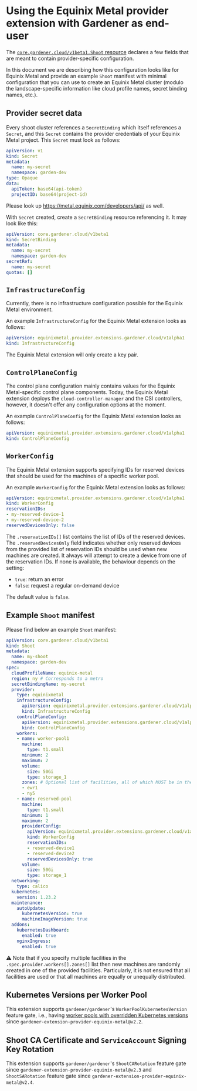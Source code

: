 # Using the Equinix Metal provider extension with Gardener as end-user

The [`core.gardener.cloud/v1beta1.Shoot` resource](https://github.com/gardener/gardener/blob/master/example/90-shoot.yaml) declares a few fields that are meant to contain provider-specific configuration.

In this document we are describing how this configuration looks like for Equinix Metal and provide an example `Shoot` manifest with minimal configuration that you can use to create an Equinix Metal cluster (modulo the landscape-specific information like cloud profile names, secret binding names, etc.).

## Provider secret data

Every shoot cluster references a `SecretBinding` which itself references a `Secret`, and this `Secret` contains the provider credentials of your Equinix Metal project.
This `Secret` must look as follows:

```yaml
apiVersion: v1
kind: Secret
metadata:
  name: my-secret
  namespace: garden-dev
type: Opaque
data:
  apiToken: base64(api-token)
  projectID: base64(project-id)
```

Please look up https://metal.equinix.com/developers/api/ as well.

With `Secret` created, create a `SecretBinding` resource referencing it. It may look like this:

```yaml
apiVersion: core.gardener.cloud/v1beta1
kind: SecretBinding
metadata:
  name: my-secret
  namespace: garden-dev
secretRef:
  name: my-secret
quotas: []
```

## `InfrastructureConfig`

Currently, there is no infrastructure configuration possible for the Equinix Metal environment.

An example `InfrastructureConfig` for the Equinix Metal extension looks as follows:

```yaml
apiVersion: equinixmetal.provider.extensions.gardener.cloud/v1alpha1
kind: InfrastructureConfig
```

The Equinix Metal extension will only create a key pair.

## `ControlPlaneConfig`

The control plane configuration mainly contains values for the Equinix Metal-specific control plane components.
Today, the Equinix Metal extension deploys the `cloud-controller-manager` and the CSI controllers, however, it doesn't offer any configuration options at the moment.

An example `ControlPlaneConfig` for the Equinix Metal extension looks as follows:

```yaml
apiVersion: equinixmetal.provider.extensions.gardener.cloud/v1alpha1
kind: ControlPlaneConfig
```

## `WorkerConfig`

The Equinix Metal extension supports specifying IDs for reserved devices that should be used for the machines of a specific worker pool.

An example `WorkerConfig` for the Equinix Metal extension looks as follows:

```yaml
apiVersion: equinixmetal.provider.extensions.gardener.cloud/v1alpha1
kind: WorkerConfig
reservationIDs:
- my-reserved-device-1
- my-reserved-device-2
reservedDevicesOnly: false
```

The `.reservationIDs[]` list contains the list of IDs of the reserved devices.
The `.reservedDevicesOnly` field indicates whether only reserved devices from the provided list of reservation IDs should be used when new machines are created.
It always will attempt to create a device from one of the reservation IDs.
If none is available, the behaviour depends on the setting:

* `true`: return an error
* `false`: request a regular on-demand device

The default value is `false`.

## Example `Shoot` manifest

Please find below an example `Shoot` manifest:

```yaml
apiVersion: core.gardener.cloud/v1beta1
kind: Shoot
metadata:
  name: my-shoot
  namespace: garden-dev
spec:
  cloudProfileName: equinix-metal
  region: ny # Corresponds to a metro
  secretBindingName: my-secret
  provider:
    type: equinixmetal
    infrastructureConfig:
      apiVersion: equinixmetal.provider.extensions.gardener.cloud/v1alpha1
      kind: InfrastructureConfig
    controlPlaneConfig:
      apiVersion: equinixmetal.provider.extensions.gardener.cloud/v1alpha1
      kind: ControlPlaneConfig
    workers:
    - name: worker-pool1
      machine:
        type: t1.small
      minimum: 2
      maximum: 2
      volume:
        size: 50Gi
        type: storage_1
      zones: # Optional list of facilities, all of which MUST be in the metro; if not provided, then random facilities within the metro will be chosen for each machine.
      - ewr1
      - ny5
    - name: reserved-pool
      machine:
        type: t1.small
      minimum: 1
      maximum: 2
      providerConfig:
        apiVersion: equinixmetal.provider.extensions.gardener.cloud/v1alpha1
        kind: WorkerConfig
        reservationIDs:
        - reserved-device1
        - reserved-device2
        reservedDevicesOnly: true
      volume:
        size: 50Gi
        type: storage_1
  networking:
    type: calico
  kubernetes:
    version: 1.23.2
  maintenance:
    autoUpdate:
      kubernetesVersion: true
      machineImageVersion: true
  addons:
    kubernetesDashboard:
      enabled: true
    nginxIngress:
      enabled: true
```

⚠️ Note that if you specify multiple facilities in the `.spec.provider.workers[].zones[]` list then new machines are randomly created in one of the provided facilities.
Particularly, it is not ensured that all facilities are used or that all machines are equally or unequally distributed.

## Kubernetes Versions per Worker Pool

This extension supports `gardener/gardener`'s `WorkerPoolKubernetesVersion` feature gate, i.e., having [worker pools with overridden Kubernetes versions](https://github.com/gardener/gardener/blob/8a9c88866ec5fce59b5acf57d4227eeeb73669d7/example/90-shoot.yaml#L69-L70) since `gardener-extension-provider-equinix-metal@v2.2`.

## Shoot CA Certificate and `ServiceAccount` Signing Key Rotation

This extension supports `gardener/gardener`'s `ShootCARotation` feature gate since `gardener-extension-provider-equinix-metal@v2.3` and `ShootSARotation` feature gate since `gardener-extension-provider-equinix-metal@v2.4`.
